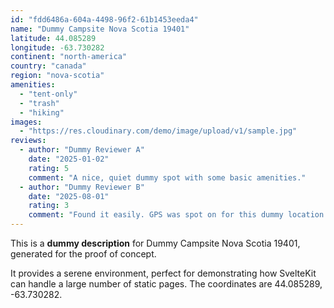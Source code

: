 ```yaml
---
id: "fdd6486a-604a-4498-96f2-61b1453eeda4"
name: "Dummy Campsite Nova Scotia 19401"
latitude: 44.085289
longitude: -63.730282
continent: "north-america"
country: "canada"
region: "nova-scotia"
amenities:
  - "tent-only"
  - "trash"
  - "hiking"
images:
  - "https://res.cloudinary.com/demo/image/upload/v1/sample.jpg"
reviews:
  - author: "Dummy Reviewer A"
    date: "2025-01-02"
    rating: 5
    comment: "A nice, quiet dummy spot with some basic amenities."
  - author: "Dummy Reviewer B"
    date: "2025-08-01"
    rating: 3
    comment: "Found it easily. GPS was spot on for this dummy location."
---
```


This is a **dummy description** for Dummy Campsite Nova Scotia 19401, generated for the proof of concept.

It provides a serene environment, perfect for demonstrating how SvelteKit can handle a large number of static pages. The coordinates are 44.085289, -63.730282.
